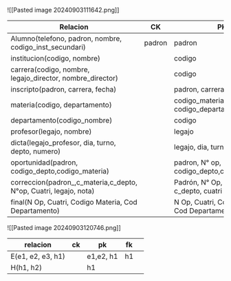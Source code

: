 ![[Pasted image 20240903111642.png]]

| Relacion                                                          | CK     | PK                                             | FK                                  |     |
| ----------------------------------------------------------------- | ------ | ---------------------------------------------- | ----------------------------------- | --- |
| Alumno(telefono, padron, nombre, codigo_inst_secundari)           | padron | padron                                         | codigo_inst_secundaria              |     |
| institucion(codigo, nombre)                                       |        | codigo                                         |                                     |     |
| carrera(codigo, nombre, legajo_director, nombre_director)         |        | codigo                                         |                                     |     |
| inscripto(padron, carrera, fecha)                                 |        | padron, carrera                                | padron, carrera                     |     |
| materia(codigo, departamento)                                     |        | codigo_materia, codigo_departamento            | codigo_departamento                 |     |
| departamento(codigo_nombre)                                       |        | codigo                                         |                                     |     |
| profesor(legajo, nombre)                                          |        | legajo                                         |                                     |     |
| dicta(legajo_profesor, dia, turno, depto, numero)                 |        | legajo, dia, turno                             | legajo, depto, numero materia       |     |
| oportunidad(padron, codigo_depto,codigo_materia)                  |        | padron, N° op, codigo_depto,codigo_materia     | padroo, codigo depto codigo materia |     |
| correccion(padron_,c_materia,c_depto, N°op, Cuatri, legajo, nota) |        | Padrón, N° Op, c_mat, c_depto, cuatri          | padro, cmateria, cpto, legajo, N Op |     |
| final(N Op, Cuatri, Codigo Materia, Cod Departamento)             |        | N Op, Cuatri, Codigo Materia, Cod Departamento | Codigo Materia, Cod Departamento    |     |


![[Pasted image 20240903120746.png]]

| relacion          | ck  | pk        | fk  |     |
| ----------------- | --- | --------- | --- | --- |
| E(e1, e2, e3, h1) |     | e1,e2, h1 | h1  |     |
| H(h1, h2)         |     | h1        |     |     |
